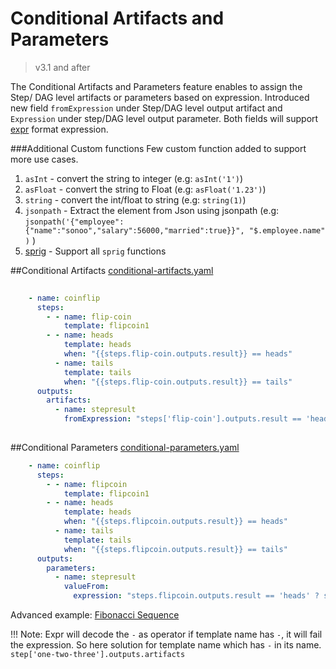 # Conditional Artifacts and Parameters

> v3.1 and after

The Conditional Artifacts and Parameters feature enables to assign the Step/ DAG level artifacts or parameters based on expression. Introduced new field `fromExpression` under Step/DAG level output artifact and `Expression` under  step/DAG level output  parameter.
Both fields will support [expr](https://github.com/antonmedv/expr/blob/master/docs/Language-Definition.md) format expression.

###Additional Custom functions
Few custom function added to support more use cases.
1. `asInt`    - convert the string to integer (e.g: `asInt('1')`)
2. `asFloat`  - convert the string to Float (e.g: `asFloat('1.23')`)
3. `string`   - convert the  int/float to string (e.g: `string(1)`)
4. `jsonpath` - Extract the element from Json using jsonpath (e.g: `jsonpath('{"employee":{"name":"sonoo","salary":56000,"married":true}}", "$.employee.name" )` )
5. [sprig](http://masterminds.github.io/sprig/) - Support all `sprig` functions

##Conditional Artifacts
[conditional-artifacts.yaml](../examples/conditional-artifacts.yaml)
```yaml
 
    - name: coinflip
      steps:
        - - name: flip-coin
            template: flipcoin1
        - - name: heads
            template: heads
            when: "{{steps.flip-coin.outputs.result}} == heads"
          - name: tails
            template: tails
            when: "{{steps.flip-coin.outputs.result}} == tails"
      outputs:
        artifacts:
          - name: stepresult
            fromExpression: "steps['flip-coin'].outputs.result == 'heads' ? steps.heads.outputs.artifacts.headsresult : steps.tails.outputs.artifacts.tailsresult"
    
```
##Conditional Parameters
[conditional-parameters.yaml](../examples/conditional-parameters.yaml)
```yaml   
    - name: coinflip
      steps:
        - - name: flipcoin
            template: flipcoin1
        - - name: heads
            template: heads
            when: "{{steps.flipcoin.outputs.result}} == heads"
          - name: tails
            template: tails
            when: "{{steps.flipcoin.outputs.result}} == tails"
      outputs:
        parameters:
          - name: stepresult
            valueFrom:
              expression: "steps.flipcoin.outputs.result == 'heads' ? steps.heads.outputs.result : steps.tails.outputs.result"
```
Advanced example: [Fibonacci Sequence](../examples/fibonacci-seq-conditional-param.yaml)

!!! Note: Expr will decode the `-` as operator if template name has `-`, it will fail the expression. So here solution for template name which has `-` in its name. `step['one-two-three'].outputs.artifacts`